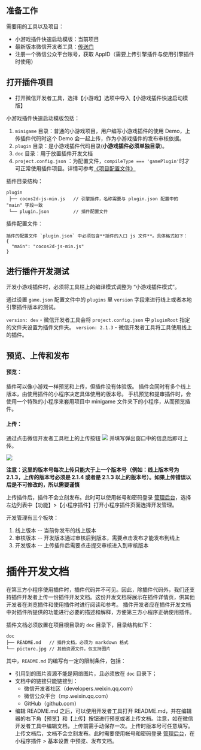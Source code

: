 ## 准备工作

需要用的工具以及项目：

   * 小游戏插件快速启动模版：当前项目
   * 最新版本微信开发者工具：[传送门](https://developers.weixin.qq.com/miniprogram/dev/devtools/download.html)
   * 注册一个微信公众平台账号，获取 AppID（需要上传引擎插件与使用引擎插件时使用）

## 打开插件项目

* 打开微信开发者工具，选择【小游戏】选项中导入【小游戏插件快速启动模版】

小游戏插件快速启动模版包括：

1. `minigame` 目录：普通的小游戏项目，用户编写小游戏插件的使用 Demo，上传插件代码时这个 Demo 会一起上传，作为小游戏插件的发布审核依据。
2. `plugin` 目录：是小游戏插件代码目录(**小游戏插件必须单独目录**)。
3.  `doc` 目录：用于放置插件开发文档
4. `project.config.json` ：为配置文件，`compileType === 'gamePlugin'`时才可正常使用插件项目。详情可参考[《项目配置文件》](https://developers.weixin.qq.com/miniprogram/dev/devtools/projectconfig.html)

插件目录结构：
```
plugin
 ├── cocos2d-js-min.js   // 引擎插件，名称需要与 plugin.json 配置中的 "main" 字段一致
 └── plugin.json         // 插件配置文件
```

插件配置文件：
```
插件的配置文件 `plugin.json` 中必须包含**插件的入口 js 文件**。具体格式如下：
{
  "main": "cocos2d-js-min.js"
}
```

## 进行插件开发测试

开发小游戏插件时，必须将工具栏上的编译模式调整为 “小游戏插件模式”。

通过设置 `game.json` 配置文件中的 `plugins` 里 `version` 字段来进行线上或者本地引擎插件版本的测试。

`version: dev`   - 微信开发者工具会将 `project.config.json` 中 `pluginRoot` 指定的文件夹设置为插件文件夹。
`version: 2.1.3` - 微信开发者工具将工具使用线上的插件。


## 预览、上传和发布

#### 预览：

插件可以像小游戏一样预览和上传，但插件没有体验版。
插件会同时有多个线上版本，由使用插件的小程序决定具体使用的版本号。
手机预览和提审插件时，会使用一个特殊的小程序来套用项目中 minigame 文件夹下的小程序，从而预览插件。

#### 上传：

通过点击微信开发者工具栏上的上传按钮 ![](https://user-images.githubusercontent.com/7564028/67272449-25cc0700-f4ef-11e9-904e-24ce98ac5706.png) 并填写弹出窗口中的信息后即可上传。

 ![](https://user-images.githubusercontent.com/7564028/67272563-5f9d0d80-f4ef-11e9-9e92-b60bebc4e77a.png) 

**注意：这里的版本号每次上传只能大于上一个版本号（例如：线上版本号为 2.1.3，上传的版本号必须是 2.1.4 或者是 2.1.3 以上的版本号）。如果上传错误以后是不可修改的，所以需要谨慎**

上传插件后，插件不会立刻发布。此时可以使用帐号和密码登录 [管理后台](https://mp.weixin.qq.com/)，选择左边列表中【功能】>【小程序插件】打开小程序插件页面选择开发管理。

开发管理有三个板块：

1. 线上版本 -- 当前你发布的线上版本
2. 审核版本 -- 开发版本通过审核后到版本，需要点击发布才能发布到线上
3. 开发版本 -- 上传插件后需要点击提交审核进入到审核版本

# 插件开发文档

在第三方小程序使用插件时，插件代码并不可见。因此，除插件代码外，我们还支持插件开发者上传一份插件开发文档。这份开发文档将展示在插件详情页，供其他开发者在浏览插件和使用插件时进行阅读和参考。
插件开发者应在插件开发文档中对插件所提供的功能进行必要的描述和解释，方便第三方小程序正确使用插件。

插件文档必须放置在项目根目录的 `doc` 目录下，目录结构如下：

```
doc
├── README.md   // 插件文档，必须为 markdown 格式
└── picture.jpg // 其他资源文件，仅支持图片
```

其中，`README.md` 的编写有一定的限制条件，包括：

- 引用到的图片资源不能是网络图片，且必须放在 `doc` 目录下；
- 文档中的链接只能链接到：
  - 微信开发者社区（developers.weixin.qq.com）
  - 微信公众平台（mp.weixin.qq.com）
  - GitHub（github.com）
- 编辑 README.md 之后，可以使用开发者工具打开 README.md，并在编辑器的右下角【预览】和【上传】按钮进行预览或者上传文档。注意，如在微信开发者工具中编辑文档，上传前需手动保存一次。上传时版本号可任意填写。上传文档后，文档不会立刻发布。此时需要使用帐号和密码登录 [管理后台](https://mp.weixin.qq.com/)，在 小程序插件 > 基本设置 中预览、发布文档。
